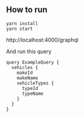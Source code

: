 

## How to run
```
yarn install
yarn start
```

http://localhost:4000/graphql

And run this query
```
query ExampleQuery {
  vehicles {
    makeId
    makeName
    vehicleTypes {
      typeId
      typeName
    }
  }
}
```